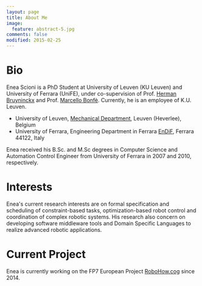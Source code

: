 ```yaml
---
layout: page
title: About Me
image:
  feature: abstract-5.jpg
comments: false
modified: 2015-02-25
---
```


# Bio
Enea Scioni is a PhD Student at University of Leuven (KU Leuven) and University of Ferrara (UniFE), under co-supervision 
of Prof. [Herman Bruyninckx](http://people.mech.kuleuven.be/~bruyninc/) 
and Prof. [Marcello Bonfè](http://docente.unife.it/docenti-en/bnfmcl/curriculum?set_language=en).
Currently, he is an employee of K.U. Leuven.

* University of Leuven, [Mechanical Department](https://www.mech.kuleuven.be/), Leuven (Heverlee), Belgium
* University of Ferrara, Engineering Department in Ferrara [EnDiF](http://endif.unife.it/en), Ferrara 44122, Italy

Enea received his B.Sc. and M.Sc degrees in Computer Science
and Automation Control Engineer from University of Ferrara in 2007 and 2010,
respectively.

# Interests
Enea's current research interests are on formal specification and
scheduling of constraint-based tasks, optimization-based robot control
and coordination of complex robotic systems.
His research also concern on developing software middleware tools and
Domain Specific Languages to realize advanced robotic applications.

# Current Project
Enea is currently working on the FP7 European Project [RoboHow.cog](https://robohow.org/) since 2014.